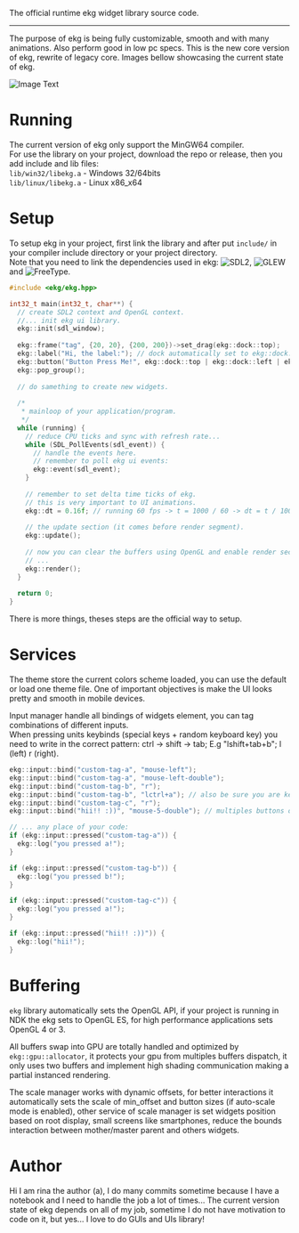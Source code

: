 The official runtime ekg widget library source code.

---

The purpose of ekg is being fully customizable, smooth and with many animations. Also perform good in low pc specs. This is the new core version of ekg, rewrite of legacy core. Images bellow showcasing the current state of ekg.  

![Image Text](https://github.com/ekg-ui-library/ekg/blob/version-core/splash/splash-showcase-1-1.0.0.png.png?raw=true)
# Running

The current version of ekg only support the MinGW64 compiler.  
For use the library on your project, download the repo or release, then you add include and lib files:  
`lib/win32/libekg.a` - Windows 32/64bits  
`lib/linux/libekg.a` - Linux x86_x64

# Setup

To setup ekg in your project, first link the library and after put `include/` in your compiler include directory or your project directory.  
Note that you need to link the dependencies used in ekg: ![SDL2](https://www.libsdl.org/), ![GLEW](https://glew.sourceforge.net/) and ![FreeType](http://freetype.org/).

```c++
#include <ekg/ekg.hpp>

int32_t main(int32_t, char**) {
  // create SDL2 context and OpenGL context.
  //... init ekg ui library.
  ekg::init(sdl_window);
  
  ekg::frame("tag", {20, 20}, {200, 200})->set_drag(ekg::dock::top);
  ekg::label("Hi, the label:"); // dock automatically set to ekg::dock::left | ekg::dock::top
  ekg::button("Button Press Me!", ekg::dock::top | ekg::dock::left | ekg::dock::next); // next does the "break line" dock (bottom to up and top to bottom).
  ekg::pop_group();
  
  // do samething to create new widgets.
  
  /*
   * mainloop of your application/program.
   */
  while (running) {
    // reduce CPU ticks and sync with refresh rate...
    while (SDL_PollEvents(sdl_event)) {
      // handle the events here.
      // remember to poll ekg ui events:
      ekg::event(sdl_event);
    }
    
    // remember to set delta time ticks of ekg.
    // this is very important to UI animations. 
    ekg::dt = 0.16f; // running 60 fps -> t = 1000 / 60 -> dt = t / 100;
    
    // the update section (it comes before render segment).
    ekg::update();
    
    // now you can clear the buffers using OpenGL and enable render section of ekg.
    // ...
    ekg::render();
  }
  
  return 0;
}
```

There is more things, theses steps are the official way to setup.

# Services

The theme store the current colors scheme loaded, you can use the default or load one theme file. One of important objectives is make the UI looks pretty and smooth in mobile devices.

Input manager handle all bindings of widgets element, you can tag combinations of different inputs.  
When pressing units keybinds (special keys + random keyboard key) you need to write in the correct pattern: ctrl -> shift -> tab; E.g "lshift+tab+b"; l (left) r (right).  
```c++
ekg::input::bind("custom-tag-a", "mouse-left");
ekg::input::bind("custom-tag-a", "mouse-left-double");
ekg::input::bind("custom-tag-b", "r");
ekg::input::bind("custom-tag-b", "lctrl+a"); // also be sure you are keybinding in correct pattern.
ekg::input::bind("custom-tag-c", "r");
ekg::input::bind("hii!! :))", "mouse-5-double"); // multiples buttons of mouse.

// ... any place of your code:
if (ekg::input::pressed("custom-tag-a")) {
  ekg::log("you pressed a!");
}

if (ekg::input::pressed("custom-tag-b")) {
  ekg::log("you pressed b!");
}

if (ekg::input::pressed("custom-tag-c")) {
  ekg::log("you pressed a!");
}

if (ekg::input::pressed("hii!! :))")) {
  ekg::log("hii!");
}
```

# Buffering

`ekg` library automatically sets the OpenGL API, if your project is running in NDK the ekg sets to OpenGL ES, for high performance applications sets OpenGL 4 or 3.

All buffers swap into GPU are totally handled and optimized by `ekg::gpu::allocator`, it protects your gpu from multiples buffers dispatch, it only uses two buffers and implement high shading communication making a partial instanced rendering.

The scale manager works with dynamic offsets, for better interactions it automatically sets the scale of min_offset and button sizes (if auto-scale mode is enabled), other service of scale manager is set widgets position based on root display, small screens like smartphones, reduce the bounds interaction between mother/master parent and others widgets.

# Author

Hi I am rina the author (a), I do many commits sometime because I have a notebook and I need to handle the job a lot of times...
The current version state of ekg depends on all of my job, sometime I do not have motivation to code on it, but yes... I love to do GUIs and UIs library!
